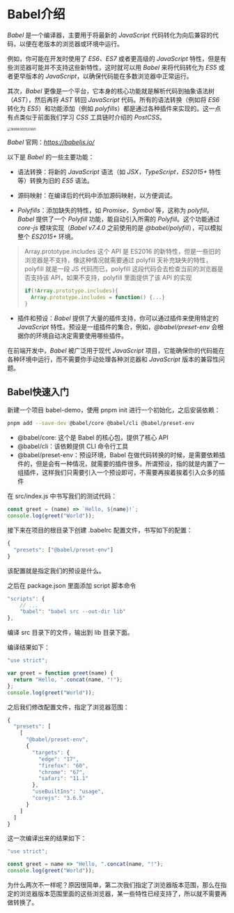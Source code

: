 # Babel介绍

*Babel* 是一个编译器，主要用于将最新的 *JavaScript* 代码转化为向后兼容的代码，以便在老版本的浏览器或环境中运行。

例如，你可能在开发时使用了 *ES6、ES7* 或者更高级的 *JavaScript* 特性，但是有些浏览器可能并不支持这些新特性，这时就可以用 *Babel* 来将代码转化为 *ES5* 或者更早版本的 *JavaScript*，以确保代码能在多数浏览器中正常运行。

其次，*Babel* 更像是一个平台，它本身的核心功能就是解析代码到抽象语法树（*AST*），然后再将 *AST* 转回 *JavaScript* 代码。所有的语法转换（例如将 *ES6* 转化为 *ES5*）和功能添加（例如 *polyfills*）都是通过各种插件来实现的。这一点有点类似于前面我们学习 *CSS* 工具链时介绍的 *PostCSS*。

<img src="https://resource.duyiedu.com/xiejie/2023-07-27-012319.jpg" alt="16898300520841" style="zoom:50%;" />

*Babel* 官网：*https://babeljs.io/*

以下是 *Babel* 的一些主要功能：

- 语法转换：将新的 *JavaScript* 语法（如 *JSX，TypeScript，ES2015+* 特性等）转换为旧的 *ES5* 语法。

- 源码映射：在编译后的代码中添加源码映射，以方便调试。

- *Polyfills*：添加缺失的特性，如 *Promise，Symbol* 等，这称为 *polyfill*。*Babel* 提供了一个 *Polyfill* 功能，能自动引入所需的 *Polyfill*。这个功能通过 *core-js* 模块实现（*Babel v7.4.0* 之前使用的是 *@babel/polyfill*），可以模拟整个 *ES2015+* 环境。

> Array.prototype.includes 这个 API 是 ES2016 的新特性，但是一些旧的浏览器是不支持，像这种情况就需要通过 polyfill 天补充缺失的特性，polyfill 就是一段 JS 代码而已，polyfill 这段代码会去检查当前的浏览器是否支持该 API，如果不支持，polyfill 里面提供了该 API 的实现
>
> ```js
> if(!Array.prototype.includes){
>   Array.prototype.includes = function() {...}
> }
> ```

- 插件和预设：*Babel* 提供了大量的插件支持，你可以通过插件来使用特定的 *JavaScript* 特性。预设是一组插件的集合，例如，*@babel/preset-env* 会根据你的环境自动决定需要使用哪些插件。


在前端开发中，*Babel* 被广泛用于现代 *JavaScript* 项目，它能确保你的代码能在各种环境中运行，而不需要你手动处理各种浏览器和 *JavaScript* 版本的兼容性问题。



## Babel快速入门

新建一个项目 babel-demo，使用 pnpm init 进行一个初始化，之后安装依赖：

```bash
pnpm add --save-dev @babel/core @babel/cli @babel/preset-env
```

- @babel/core: 这个是 Babel 的核心包，提供了核心 API
- @babel/cli：该依赖提供 CLI 命令行工具
- @babel/preset-env：预设环境，Babel 在做代码转换的时候，是需要依赖插件的，但是会有一种情况，就需要的插件很多。所谓预设，指的就是内置了一组插件，这样我们只需要引入一个预设即可，不需要再挨着挨着引入众多的插件

在 src/index.js 中书写我们的测试代码：

```js
const greet = (name) => `Hello, ${name}!`;
console.log(greet("World"));
```

接下来在项目的根目录下创建 .babelrc 配置文件，书写如下的配置：

```js
{
  "presets": ["@babel/preset-env"]
}
```

该配置就是指定我们的预设是什么。



之后在 package.json 里面添加 script 脚本命令

```js
"scripts": {
    // ...
    "babel": "babel src --out-dir lib"
},
```

编译 src 目录下的文件，输出到 lib 目录下面。

编译结果如下：

```js
"use strict";

var greet = function greet(name) {
  return "Hello, ".concat(name, "!");
};
console.log(greet("World"));
```



之后我们修改配置文件，指定了浏览器范围：

```js
{
  "presets": [
    [
      "@babel/preset-env",
      {
        "targets": {
          "edge": "17",
          "firefox": "60",
          "chrome": "67",
          "safari": "11.1"
        },
        "useBuiltIns": "usage",
        "corejs": "3.6.5"
      }
    ]
  ]
}
```

这一次编译出来的结果如下：

```js
"use strict";

const greet = name => "Hello, ".concat(name, "!");
console.log(greet("World"));
```



为什么两次不一样呢？原因很简单，第二次我们指定了浏览器版本范围，那么在指定的浏览器版本范围里面的这些浏览器，某一些特性已经支持了，所以就不需要再做转换了。